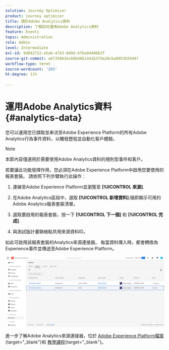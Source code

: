 ```yaml
---
solution: Journey Optimizer
product: journey optimizer
title: 關於Adobe Analytics資料
description: 了解如何運用Adobe Analytics資料
feature: Events
topic: Administration
role: Admin
level: Intermediate
exl-id: 9d842722-e5eb-4743-849d-b7ba9448062f
source-git-commit: a6735063ec68b40b1441b379a20cba8953b59447
workflow-type: tm+mt
source-wordcount: '203'
ht-degree: 11%

---
```


# 運用Adobe Analytics資料{#analytics-data}

您可以運用您已擷取並串流至Adobe Experience Platform的所有Adobe Analytics行為事件資料，以觸發歷程並自動化客戶體驗。

>[!NOTE]
>
>本節內容僅適用於需要使用Adobe Analytics資料的規則型事件和客戶。

若要讓此功能發揮作用，您必須在Adobe Experience Platform中啟用您要使用的報表套裝。 請依照下列步驟執行此操作：

1. 連線至Adobe Experience Platform並瀏覽至 **[!UICONTROL 來源]**.
1. 在Adobe Analytics區段中，選取 **[!UICONTROL 新增資料]**:隨即顯示可用的Adobe Analytics報表套裝清單。

1. 選取要啟用的報表套裝，按一下 **[!UICONTROL 下一個]** 和 **[!UICONTROL 完成]**.

1. 與測試版計畫聯絡點共用來源資料ID。

如此可啟用該報表套裝的Analytics來源連接器。 每當資料傳入時，都會轉換為Experience事件並傳送至Adobe Experience Platform。

![](assets/jo-event9.png)

進一步了解Adobe Analytics來源連接器，位於  [Adobe Experience Platform檔案](https://experienceleague.adobe.com/docs/experience-platform/sources/connectors/adobe-applications/analytics.html){target=&quot;_blank&quot;}和 [教學課程](https://experienceleague.adobe.com/docs/experience-platform/sources/ui-tutorials/create/adobe-applications/analytics.html?lang=zh-Hant){target=&quot;_blank&quot;}。
